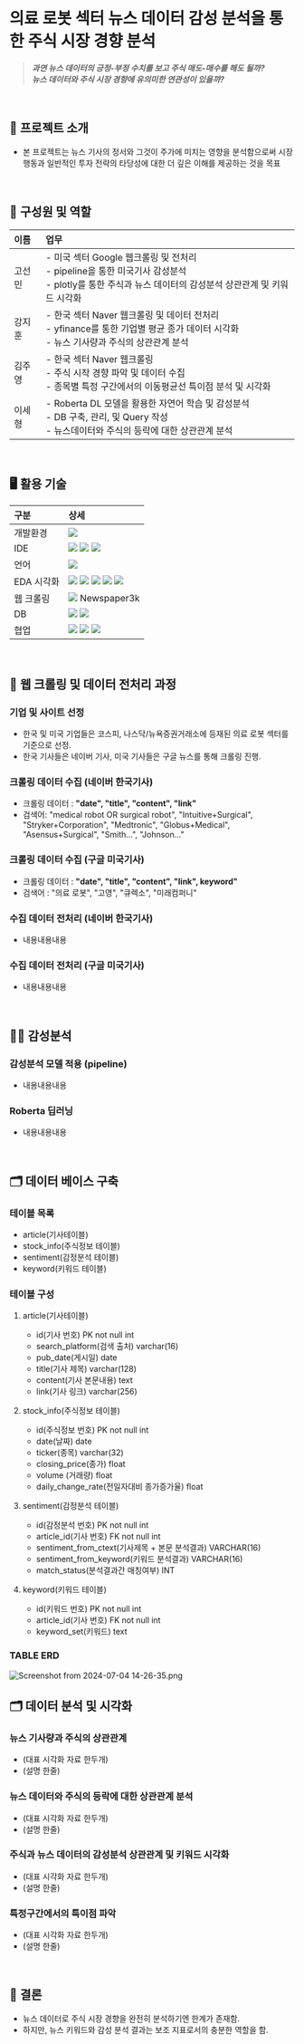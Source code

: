 # 의료 로봇 섹터 뉴스 데이터 감성 분석을 통한 주식 시장 경향 분석

> ***과연 뉴스 데이터의 긍정-부정 수치를 보고 주식 매도-매수를 해도 될까?*** <br>
> ***뉴스 데이터와 주식 시장 경향에 유의미한 연관성이 있을까?***
<br />

## 🤖 프로젝트 소개
- 본 프로젝트는 뉴스 기사의 정서와 그것이 주가에 미치는 영향을 분석함으로써 시장 행동과 일반적인 투자 전략의 타당성에 대한 더 깊은 이해를 제공하는 것을 목표
<br />

## 🧠 구성원 및 역할
|이름|업무|
|:---|:---|
|고선민|- 미국 섹터 Google 웹크롤링 및 전처리 <br> - pipeline을 통한 미국기사 감성분석 <br> - plotly를 통한 주식과 뉴스 데이터의 감성분석 상관관계 및 키워드 시각화|
|강지훈|- 한국 섹터 Naver 웹크롤링 및 데이터 전처리 <br> - yfinance를 통한 기업별 평균 종가 데이터 시각화  <br> - 뉴스 기사량과 주식의 상관관계 분석|
|김주영|- 한국 섹터 Naver 웹크롤링 <br> - 주식 시작 경향 파악 및 데이터 수집 <br> - 종목별 특정 구간에서의 이동평균선 특이점 분석 및 시각화|
|이세형|- Roberta DL 모델을 활용한 자연어 학습 및 감성분석 <br> - DB 구축, 관리, 및 Query 작성 <br> - 뉴스데이터와 주식의 등락에 대한 상관관계 분석|
<br />

## 🖥️ 활용 기술
|구분|상세|
|:---|:---|
|개발환경|<img src="https://img.shields.io/badge/Ubuntu-E95420?style=for-the-badge&logo=ubuntu&logoColor=white" /> |
|IDE| <img src="https://img.shields.io/badge/VSCode-0078D4?style=for-the-badge&logo=visual%20studio%20code&logoColor=white" /> <img src="https://img.shields.io/badge/Jupyter-F37626.svg?&style=for-the-badge&logo=Jupyter&logoColor=white" /> <img src="https://img.shields.io/badge/Colab-F9AB00?style=for-the-badge&logo=googlecolab&color=525252" />|
|언어| <img src="https://img.shields.io/badge/Python-3776AB?style=for-the-badge&logo=python&logoColor=white" />   |
|EDA 시각화|<img src="https://img.shields.io/badge/pandas-%23150458.svg?style=for-the-badge&logo=pandas&logoColor=white" /> <img src="https://img.shields.io/badge/numpy-%23013243.svg?style=for-the-badge&logo=numpy&logoColor=white" /> <img src="https://img.shields.io/badge/Plotly-%233F4F75.svg?style=for-the-badge&logo=plotly&logoColor=white" /> <img src="https://img.shields.io/badge/Matplotlib-%23ffffff.svg?style=for-the-badge&logo=Matplotlib&logoColor=black" /> <img src="https://github.com/user-attachments/assets/e6aabca4-a5da-43ed-ba67-fa243e54ff74" />|
|웹 크롤링| <img src="https://img.shields.io/badge/Selenium-43B02A?style=for-the-badge&logo=Selenium&logoColor=white" /> Newspaper3k| 
|DB|<img src="https://img.shields.io/badge/Amazon_RDS-232F3E?style=for-the-badge&logo=amazon-aws&logoColor=white" /> <img src="https://img.shields.io/badge/MySQL-00000F?style=for-the-badge&logo=mysql&logoColor=white" />|
|협업|<img src="https://img.shields.io/badge/GitHub-100000?style=for-the-badge&logo=github&logoColor=white" /> <img src="https://img.shields.io/badge/Notion-000000?style=for-the-badge&logo=notion&logoColor=white" /> <img src="https://img.shields.io/badge/Slack-4A154B?style=for-the-badge&logo=slack&logoColor=white" /> |
<br />

## 📜 웹 크롤링 및 데이터 전처리 과정

### 기업 및 사이트 선정
- 한국 및 미국 기업들은 코스피, 나스닥/뉴욕증권거래소에 등재된 의료 로봇 섹터를 기준으로 선정.
- 한국 기사들은 네이버 기사, 미국 기사들은 구글 뉴스를 통해 크롤링 진행.

### 크롤링 데이터 수집 (네이버 한국기사)
- 크롤링 데이터 : **"date", "title", "content", "link"**
- 검색어: "medical robot OR surgical robot", "Intuitive+Surgical", "Stryker+Corporation", "Medtronic", "Globus+Medical", "Asensus+Surgical", "Smith...", "Johnson..."

### 크롤링 데이터 수집 (구글 미국기사)
- 크롤링 데이터 : **"date", "title", "content", "link", keyword"**
- 검색어 : "의료 로봇", "고영", "큐렉소", "미래컴퍼니"

### 수집 데이터 전처리 (네이버 한국기사)
- 내용내용내용

### 수집 데이터 전처리 (구글 미국기사)
- 내용내용내용

<br />

## 🧑‍💻 감성분석
### 감성분석 모델 적용 (pipeline)
- 내용내용내용

### Roberta 딥러닝
- 내용내용내용
<br />

## 🗂️ 데이터 베이스 구축
### 테이블 목록

- article(기사테이블)
- stock_info(주식정보 테이블)
- sentiment(감정분석 테이블)
- keyword(키워드 테이블)

### 테이블 구성

1. article(기사테이블)
    - id(기사 번호) PK not null int
    - search_platform(검색 출처) varchar(16)
    - pub_date(게시일) date
    - title(기사 제목) varchar(128)
    - content(기사 본문내용) text
    - link(기사 링크) varchar(256)
    
2. stock_info(주식정보 테이블)
    - id(주식정보 번호) PK not null int
    - date(날짜) date
    - ticker(종목) varchar(32)
    - closing_price(종가) float
    - volume (거래량) float
    - daily_change_rate(전일자대비 종가증가율) float

1. sentiment(감정분석 테이블)
    - id(감정분석 번호) PK not null int
    - article_id(기사 번호) FK not null int
    - sentiment_from_ctext(기사제목 + 본문 분석결과)  VARCHAR(16)
    - sentiment_from_keyword(키워드 분석결과)  VARCHAR(16)
    - match_status(분석결과간 매칭여부)  INT
    
2. keyword(키워드 테이블)
    - id(키워드 번호) PK not null int
    - article_id(기사 번호) FK not null int
    - keyword_set(키워드) text

### TABLE ERD

![Screenshot from 2024-07-04 14-26-35.png](DB%20%E1%84%89%E1%85%B3%E1%84%8F%E1%85%B5%E1%84%86%E1%85%A1%20%E1%84%8C%E1%85%A5%E1%86%BC%E1%84%87%E1%85%A9%2028b63a804c6c4fe38620a55e6291e308/Screenshot_from_2024-07-04_14-26-35.png)
<br />

## 🗂️ 데이터 분석 및 시각화
### 뉴스 기사량과 주식의 상관관계
- (대표 시각화 자료 한두개)
- (설명 한줄)

### 뉴스 데이터와 주식의 등락에 대한 상관관계 분석
- (대표 시각화 자료 한두개)
- (설명 한줄)

### 주식과 뉴스 데이터의 감성분석 상관관계 및 키워드 시각화
- (대표 시각화 자료 한두개)
- (설명 한줄)

### 특정구간에서의 특이점 파악
- (대표 시각화 자료 한두개)
- (설명 한줄)
<br />


## 💭 결론
- 뉴스 데이터로 주식 시장 경향을 완전히 분석하기엔 한계가 존재함.
- 하지만, 뉴스 키워드와 감성 분석 결과는 보조 지표로서의 충분한 역할을 함.

